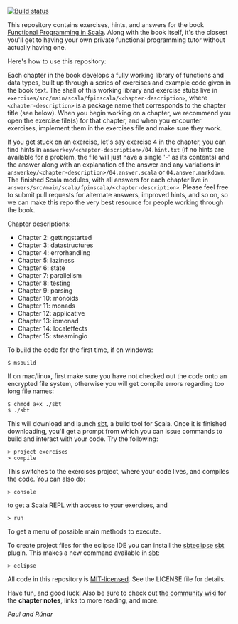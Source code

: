 [![Build status](https://travis-ci.org/fpinscala/fpinscala.svg?branch=master)](https://travis-ci.org/fpinscala/fpinscala)

This repository contains exercises, hints, and answers for the book
[Functional Programming in Scala](http://manning.com/bjarnason/). Along
with the book itself, it's the closest you'll get to having your own
private functional programming tutor without actually having one.

Here's how to use this repository:

Each chapter in the book develops a fully working library of functions
and data types, built up through a series of exercises and example
code given in the book text. The shell of this working library and
exercise stubs live in
`exercises/src/main/scala/fpinscala/<chapter-description>`, where
`<chapter-description>` is a package name that corresponds to the
chapter title (see below). When you begin working on a chapter, we
recommend you open the exercise file(s) for that chapter, and when you
encounter exercises, implement them in the exercises file and make
sure they work.

If you get stuck on an exercise, let's say exercise 4 in the chapter,
you can find hints in `answerkey/<chapter-description>/04.hint.txt`
(if no hints are available for a problem, the file will just have a
single '-' as its contents) and the answer along with an explanation
of the answer and any variations in
`answerkey/<chapter-description>/04.answer.scala` or
`04.answer.markdown`. The finished Scala modules, with all answers for
each chapter live in
`answers/src/main/scala/fpinscala/<chapter-description>`. Please feel
free to submit pull requests for alternate answers, improved hints,
and so on, so we can make this repo the very best resource for people
working through the book.

Chapter descriptions:

* Chapter 2: gettingstarted
* Chapter 3: datastructures
* Chapter 4: errorhandling
* Chapter 5: laziness
* Chapter 6: state
* Chapter 7: parallelism
* Chapter 8: testing
* Chapter 9: parsing
* Chapter 10: monoids
* Chapter 11: monads
* Chapter 12: applicative
* Chapter 13: iomonad
* Chapter 14: localeffects
* Chapter 15: streamingio

To build the code for the first time, if on windows:

    $ msbuild

If on mac/linux, first make sure you have not checked out the code
onto an encrypted file system, otherwise you will get compile errors
regarding too long file names:

    $ chmod a+x ./sbt
    $ ./sbt

This will download and launch [sbt](http://scala-sbt.org), a build
tool for Scala. Once it is finished downloading, you'll get a prompt
from which you can issue commands to build and interact with your
code. Try the following:

    > project exercises
    > compile

This switches to the exercises project, where your code lives, and
compiles the code. You can also do:

    > console

to get a Scala REPL with access to your exercises, and

    > run

To get a menu of possible main methods to execute.

To create project files for the eclipse IDE you can install the
[sbteclipse](https://github.com/typesafehub/sbteclipse)
[sbt](http://scala-sbt.org) plugin.  This makes a new command
available in [sbt](http://scala-sbt.org):

    > eclipse

All code in this repository is
[MIT-licensed](http://opensource.org/licenses/mit-license.php). See
the LICENSE file for details.

Have fun, and good luck! Also be sure to check out
[the community wiki](https://github.com/fpinscala/fpinscala/wiki) for
the **chapter notes**, links to more reading, and more.

_Paul and Rúnar_
